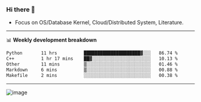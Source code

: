 ### Hi there 👋
<!-- * Daily Meditation via Leetcode/Competitive-Programming. -->
* Focus on OS/Database Kernel, Cloud/Distributed System, Literature.

-------

📊 **Weekly development breakdown**
<!--START_SECTION:waka-->

```txt
Python       11 hrs          █████████████████████▓░░░   86.74 %
C++          1 hr 17 mins    ██▓░░░░░░░░░░░░░░░░░░░░░░   10.13 %
Other        11 mins         ▒░░░░░░░░░░░░░░░░░░░░░░░░   01.46 %
Markdown     6 mins          ▒░░░░░░░░░░░░░░░░░░░░░░░░   00.88 %
Makefile     2 mins          ░░░░░░░░░░░░░░░░░░░░░░░░░   00.38 %
```

<!--END_SECTION:waka-->

-------

<!-- [![Leetcode Stats](https://leetcard.jacoblin.cool/hzhang413?font=Fira+Mono)](https://leetcode.com/fxrc) -->
![image](./cyberpunk-ghost-in-the-shell.gif)
<!--![image](./gis-archive.png)-->
